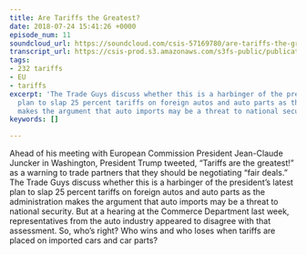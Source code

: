 ```yaml
---
title: Are Tariffs the Greatest?
date: 2018-07-24 15:41:26 +0000
episode_num: 11
soundcloud_url: https://soundcloud.com/csis-57169780/are-tariffs-the-greatest?in=csis-57169780/sets/the-trade-guys
transcript_url: https://csis-prod.s3.amazonaws.com/s3fs-public/publication/180725_The_Trade_Guys_Are_Tariffs_the_Greatest_0.pdf?o5e9dA4J6CXSAet5ArwQlerf079XwVaf
tags:
- 232 tariffs
- EU
- tariffs
excerpt: 'The Trade Guys discuss whether this is a harbinger of the president’s latest
  plan to slap 25 percent tariffs on foreign autos and auto parts as the administration
  makes the argument that auto imports may be a threat to national security. '
keywords: []

---
```

Ahead of his meeting with European Commission President Jean-Claude Juncker in Washington, President Trump tweeted, “Tariffs are the greatest!” as a warning to trade partners that they should be negotiating “fair deals.” The Trade Guys discuss whether this is a harbinger of the president’s latest plan to slap 25 percent tariffs on foreign autos and auto parts as the administration makes the argument that auto imports may be a threat to national security. But at a hearing at the Commerce Department last week, representatives from the auto industry appeared to disagree with that assessment. So, who’s right? Who wins and who loses when tariffs are placed on imported cars and car parts? 